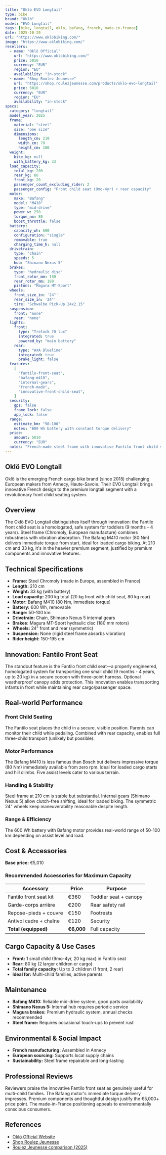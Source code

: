 ```yaml
---
title: "Oklö EVO Longtail"
type: bike
brand: "Oklö"
model: "EVO Longtail"
tags: [bike, longtail, oklo, bafang, french, made-in-france]
date: 2025-10-20
url: "https://www.oklobiking.com/"
image: "https://www.oklobiking.com/"
resellers:
  - name: "Oklö Official"
    url: "https://www.oklobiking.com/"
    price: 5010
    currency: "EUR"
    region: "EU"
    availability: "in-stock"
  - name: "Shop Roulez Jeunesse"
    url: "https://shop.roulezjeunesse.com/products/oklo-evo-longtail"
    price: 5010
    currency: "EUR"
    region: "EU"
    availability: "in-stock"
specs:
  category: "longtail"
  model_year: 2025
  frame:
    material: "steel"
    size: "one size"
    dimensions:
      length_cm: 210
      width_cm: 70
      height_cm: 100
  weight:
    bike_kg: null
    with_battery_kg: 33
  load_capacity:
    total_kg: 200
    rear_kg: 80
    front_kg: 20
    passenger_count_excluding_rider: 2
    passenger_config: "Front child seat (9mo-4yr) + rear capacity"
  motor:
    make: "Bafang"
    model: "M410"
    type: "mid-drive"
    power_w: 250
    torque_nm: 80
    boost_throttle: false
  battery:
    capacity_wh: 600
    configuration: "single"
    removable: true
    charging_time_h: null
  drivetrain:
    type: "chain"
    speeds: 5
    hub: "Shimano Nexus 5"
  brakes:
    type: "hydraulic disc"
    front_rotor_mm: 180
    rear_rotor_mm: 180
    pistons: "Magura MT-Sport"
  wheels:
    front_size_in: '24"'
    rear_size_in: '24"'
    tire: "Schwalbe Pick-Up 24x2.15"
  suspension:
    front: "none"
    rear: "none"
  lights:
    front:
      type: "Trelock 70 lux"
      integrated: true
      powered_by: "main battery"
    rear:
      type: "AXA Blueline"
      integrated: true
      brake_light: false
  features:
    [
      "fantilo-front-seat",
      "bafang-m410",
      "internal-gears",
      "french-made",
      "innovative-front-child-seat",
    ]
  security:
    gps: false
    frame_lock: false
    app_lock: false
  range:
    estimate_km: "50-100"
    notes: "600 Wh battery with constant torque delivery"
  price:
    amount: 5010
    currency: "EUR"
  notes: "French-made steel frame with innovative Fantilo front child seat. Bafang M410 motor with immediate torque. Made near Annecy."
---
```


## Oklö EVO Longtail

Oklö is the emerging French cargo bike brand (since 2018) challenging European makers from Annecy, Haute-Savoie. Their EVO Longtail brings innovative French design to the premium longtail segment with a revolutionary front child seating system.

## Overview

The Oklö EVO Longtail distinguishes itself through innovation: the Fantilo front child seat is a homologated, safe system for toddlers (9 months - 4 years). Steel frame (Chromoly, European manufacture) combines robustness with vibration absorption. The Bafang M410 motor (80 Nm) delivers immediate torque from start, ideal for loaded cargo biking. At 210 cm and 33 kg, it's in the heavier premium segment, justified by premium components and innovative features.

## Technical Specifications

- **Frame:** Steel Chromoly (made in Europe, assembled in France)
- **Length:** 210 cm
- **Weight:** 33 kg (with battery)
- **Load capacity:** 200 kg total (20 kg front with child seat, 80 kg rear)
- **Motor:** Bafang M410 (80 Nm, immediate torque)
- **Battery:** 600 Wh, removable
- **Range:** 50-100 km
- **Drivetrain:** Chain, Shimano Nexus 5 internal gears
- **Brakes:** Magura MT-Sport hydraulic disc (180 mm rotors)
- **Wheels:** 24" front and rear (symmetric)
- **Suspension:** None (rigid steel frame absorbs vibration)
- **Rider height:** 150-195 cm

## Innovation: Fantilo Front Seat

The standout feature is the Fantilo front child seat—a properly engineered, homologated system for transporting one small child (9 months - 4 years, up to 20 kg) in a secure cocoon with three-point harness. Optional weatherproof canopy adds protection. This innovation enables transporting infants in front while maintaining rear cargo/passenger space.

## Real-world Performance

### Front Child Seating

The Fantilo seat places the child in a secure, visible position. Parents can monitor their child while pedaling. Combined with rear capacity, enables full three-child transport (unlikely but possible).

### Motor Performance

The Bafang M410 is less famous than Bosch but delivers impressive torque (80 Nm) immediately available from zero rpm. Ideal for loaded cargo starts and hill climbs. Five assist levels cater to various terrain.

### Handling & Stability

Steel frame at 210 cm is stable but substantial. Internal gears (Shimano Nexus 5) allow clutch-free shifting, ideal for loaded biking. The symmetric 24" wheels keep maneuverability reasonable despite length.

### Range & Efficiency

The 600 Wh battery with Bafang motor provides real-world range of 50-100 km depending on assist level and load.

## Cost & Accessories

**Base price:** €5,010

### Recommended Accessories for Maximum Capacity

| Accessory              | Price      | Purpose               |
| ---------------------- | ---------- | --------------------- |
| Fantilo front seat kit | €360       | Toddler seat + canopy |
| Garde-corps arrière    | €200       | Rear safety rail      |
| Repose-pieds + couvre  | €150       | Footrests             |
| Antivol cadre + chaîne | €120       | Security              |
| **Total (equipped)**   | **€6,000** | Full capacity         |

## Cargo Capacity & Use Cases

- **Front:** 1 small child (9mo-4yr, 20 kg max) in Fantilo seat
- **Rear:** 80 kg (2 larger children or cargo)
- **Total family capacity:** Up to 3 children (1 front, 2 rear)
- **Ideal for:** Multi-child families, active parents

## Maintenance

- **Bafang M410:** Reliable mid-drive system, good parts availability
- **Shimano Nexus 5:** Internal hub requires periodic service
- **Magura brakes:** Premium hydraulic system, annual checks recommended
- **Steel frame:** Requires occasional touch-ups to prevent rust

## Environmental & Social Impact

- **French manufacturing:** Assembled in Annecy
- **European sourcing:** Supports local supply chains
- **Sustainability:** Steel frame repairable and long-lasting

## Professional Reviews

Reviewers praise the innovative Fantilo front seat as genuinely useful for multi-child families. The Bafang motor's immediate torque delivery impresses. Premium components and thoughtful design justify the €5,000+ price point. The made-in-France positioning appeals to environmentally conscious consumers.

## References

- [Oklö Official Website](https://www.oklobiking.com/)
- [Shop Roulez Jeunesse](https://shop.roulezjeunesse.com/products/oklo-evo-longtail)
- [Roulez Jeunesse comparison (2025)](https://blog.roulezjeunesse.com/comparatif-meilleurs-velos-longtail-electriques/)
